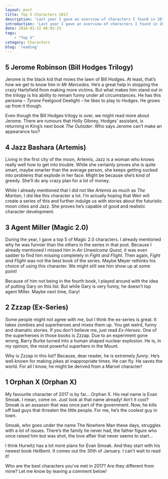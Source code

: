 ```yaml
---
layout: post
title: Top 5 Characters 2017
description: 'Last year I gave an overview of characters I found in 2016. At the time, I didn&#8217;t have the same pace of reading books like I do now. I wanted to blog, but didn&#8217;t have much to say. So I went for a list of characters I had liked the year before. I think it&#8217;s fun to do the same thing for 2017. I have looked at my year in books and thought about my favourite characters of the year. Here&#8217;s who made it to my list!'
introduction: 'Last year I gave an overview of characters I found in 2016. At the time, I didn&#8217;t have the same pace of reading books like I do now. I wanted to blog, but didn&#8217;t have much to say. So I went for a list of characters I had liked the year before. I think it&#8217;s fun to do the same thing for 2017. I have looked at my year in books and thought about my favourite characters of the year. Here&#8217;s who made it to my list!'
date: 2018-01-22 06:01:23
tags:
    - "Top 5"
category: Characters
blog: 'reading'
---
```

## 5 Jerome Robinson (Bill Hodges Trilogy)

Jerome is the black kid that mows the lawn of Bill Hodges. At least, that&#8217;s how we get to know him in <em>Mr Mercedes</em>. He&#8217;s a great help in stopping the crazy Hartsfield from making more victims. But what makes him stand out in the trilogy is his ability to remain funny under all circumstances. He has this persona &#8211; <em>Tyrone</em> Feelgood Deelight &#8211; he likes to play to Hodges. He grows up from it though.

Even though the Bill Hodges trilogy is over, we might read more about Jerome. There are rumours that Holly Gibney, Hodges&#8217; assistant, is returning in King&#8217;s next book <em>The Outsider</em>. Who says Jerome can&#8217;t make an appearance too?

## 4 Jazz Bashara (Artemis)

Living in the first city of the moon, Artemis, Jazz is a woman who knows really well how to get into trouble. While she certainly proves she is quite smart, maybe smarter than the average person, she keeps getting sucked into problems that explode in her face. Might be because she&#8217;s kind of greedy. She&#8217;ll do any crazy plan for a lot of money.

While I already mentioned that I did not like <em>Artemis</em> as much as <em>The Martian</em>, I did like this character a lot. I&#8217;m actually hoping that Weir will create a series of this and further indulge us with stories about the futuristic moon cities and Jazz. She proves he&#8217;s capable of good and realistic character development.

## 3 Agent Miller (Magic 2.0)

During the year, I gave a top 5 of Magic 2.0 characters. I already mentioned why he was funnier than the others in the series in that post. Because I already mentioned I missed him in <em>An Unwelcome Quest</em>, it was even sadder to find him missing completely in <em>Fight and Flight</em>. Then again, <em>Fight and Flight</em> was not the best book of the series. Maybe Meyer rethinks his choice of using this character. We might still see him show up at some point!

Because of him not being in the fourth book, I played around with the idea of putting Gary on this list. But while Gary is very funny, he doesn&#8217;t top agent Miller. Maybe next time, Gary!

## 2 Zzzap (Ex-Series)

Some people might not agree with me, but I think the ex-series is great. It takes zombies and superheroes and mixes them up. You get weird, funny and dramatic stories. If you don&#8217;t believe me, just read <em>Ex-Heroes</em>. One of the superheroes in those books is Zzzap. Due to an experiment gone wrong, Barry Burke turned into a human shaped nuclear explosion. He is, in my opinion, the most powerful superhero in the Mount.

Why is Zzzap in this list? Because, dear reader, he is extremely <em>funny</em>. He&#8217;s well known for making jokes at inappropriate times. He can fly. He saves the world. For all I know, he might be derived from a Marvel character!

## 1 Orphan X (Orphan X)

My favourite character of 2017 is by far&#8230; Orphan X. His real name is Evan Smoak. I mean, come on. Just look at that name already! Ain&#8217;t it cool? Smoak is an assassin that was once part of the government. Now, he kills off bad guys that threaten the little people. For me, he&#8217;s the coolest guy in town.

Smoak, who goes under the name The Nowhere Man these days, struggles with a lot of issues. There&#8217;s the family he never had, the father figure who once raised him but was shot, the love affair that never seems to start&#8230;

I think Hurwitz has a lot more plans for Evan Smoak. And they start with his newest book <em>Hellbent</em>. It comes out the 30th of January. I can&#8217;t wait to read it!

Who are the best characters you&#8217;ve met in 2017? Are they different from mine? Let me know by leaving a comment below!